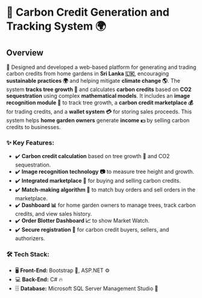 <!DOCTYPE html>
<html lang="en">
<head>
    <meta charset="UTF-8">
    <meta name="viewport" content="width=device-width, initial-scale=1.0">
</head>
<body>
    <h1>🌱 <strong>Carbon Credit Generation and Tracking System</strong> 🌍</h1>
    <h2>Overview</h2>
  <p>
    🌱 Designed and developed a web-based platform for generating and trading carbon credits
        from home gardens in <strong>Sri Lanka 🇱🇰</strong>, encouraging <strong>sustainable practices 🌍</strong> and helping mitigate 
        <strong>climate change 🌎</strong>. The system <strong>tracks tree growth 🌳</strong> and calculates <strong>carbon credits</strong> 
        based on <strong>CO2 sequestration</strong> using complex <strong>mathematical models</strong>. 
        It includes an <strong>image recognition module 📸</strong> to track tree growth, a <strong>carbon credit marketplace 💰</strong> 
        for trading credits, and a <strong>wallet system 💳</strong> for storing sales proceeds. 
        This system helps <strong>home garden owners</strong> generate <strong>income 💵</strong> by selling carbon credits to businesses.
    </p>
    <h3>✨ Key Features:</h3>
    <ul>
        <li>✔️ <strong>Carbon credit calculation</strong> based on tree growth 🌿 and CO2 sequestration.</li>
        <li>✔️ <strong>Image recognition technology 📷</strong> to measure tree height and growth.</li>
        <li>✔️ <strong>Integrated marketplace 🏪</strong> for buying and selling carbon credits.</li>
        <li>✔️ <strong>Match-making algorithm 🔄</strong> to match buy orders and sell orders in the marketplace.</li>
        <li>✔️ <strong>Dashboard 📊</strong> for home garden owners to manage trees, track carbon credits, and view sales history.</li>
        <li>✔️ <strong>Order Blotter Dashboard 📈</strong> to show Market Watch.</li>
        <li>✔️ <strong>Secure registration 🔐</strong> for carbon credit buyers, sellers, and authorizers.</li>
    </ul>
    <h3>🛠️ Tech Stack:</h3>
    <ul>
        <li>🖥 <strong>Front-End:</strong> Bootstrap 🎨, ASP.NET ⚙️</li>
        <li>💻 <strong>Back-End:</strong> C# 🔥</li>
        <li>🗄 <strong>Database:</strong> Microsoft SQL Server Management Studio 🏦</li>
    </ul>
</body>
</html>
